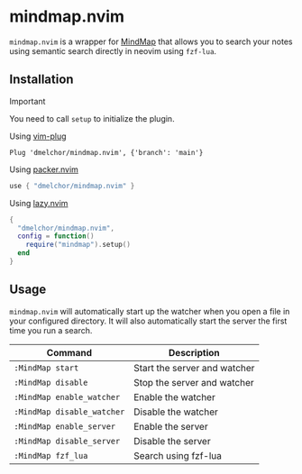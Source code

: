 # mindmap.nvim

`mindmap.nvim` is a wrapper for [MindMap](https://github.com/danimelchor/mindmap) that allows you to search your notes using semantic search
directly in neovim using `fzf-lua`.

## Installation

> [!IMPORTANT]
> You need to call `setup` to initialize the plugin.

Using [vim-plug](https://github.com/junegunn/vim-plug)

```vim
Plug 'dmelchor/mindmap.nvim', {'branch': 'main'}
```

Using [packer.nvim](https://github.com/wbthomason/packer.nvim)

```lua
use { "dmelchor/mindmap.nvim" }
```

Using [lazy.nvim](https://github.com/folke/lazy.nvim)

```lua
{
  "dmelchor/mindmap.nvim",
  config = function()
    require("mindmap").setup()
  end
}
```

## Usage

`mindmap.nvim` will automatically start up the watcher when you open a file in your configured
directory. It will also automatically start the server the first time you run a search.

| Command | Description |
| --- | --- |
| `:MindMap start` | Start the server and watcher |
| `:MindMap disable` | Stop the server and watcher |
| `:MindMap enable_watcher` | Enable the watcher |
| `:MindMap disable_watcher` | Disable the watcher |
| `:MindMap enable_server` | Enable the server |
| `:MindMap disable_server` | Disable the server |
| `:MindMap fzf_lua` | Search using fzf-lua |
